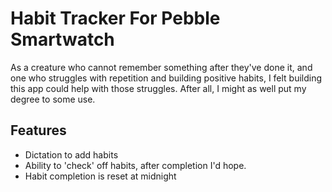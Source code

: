 # Habit Tracker For Pebble Smartwatch

As a creature who cannot remember something after they've done it, and one who struggles with repetition and building positive habits, I felt building this app could help with those struggles. After all, I might as well put my degree to some use.

## Features

* Dictation to add habits
* Ability to 'check' off habits, after completion I'd hope.
* Habit completion is reset at midnight
